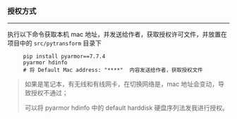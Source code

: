 ### 授权方式

---

执行以下命令获取本机 mac 地址，并发送给作者，获取授权许可文件，并放置在项目中的 `src/pytransform` 目录下

         pip install pyarmor==7.7.4
         pyarmor hdinfo
         # 将 Default Mac address: "****"  内容发送给作者，获取授权文件


> 如果是笔记本，有无线和有线网卡，在切换网络是，mac 地址会变动，导致授权不通过；
> 
> 可以将  pyarmor hdinfo 中的 default harddisk 硬盘序列法发我进行授权。